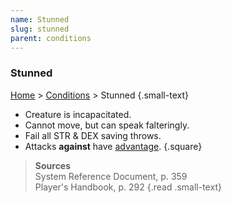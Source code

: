 ```yaml
---
name: Stunned
slug: stunned
parent: conditions
---
```

### Stunned
 [Home](dm-operations-center) > [Conditions](conditions) > Stunned {.small-text}

- Creature is incapacitated.
- Cannot move, but can speak falteringly.
- Fail all STR & DEX saving throws.
- Attacks **against** have [advantage](advantage-disadvantage).
{.square}

> **Sources** <br/>
> System Reference Document, p. 359<br/>
> Player's Handbook, p. 292
{.read .small-text}



